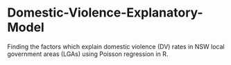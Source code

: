 # Domestic-Violence-Explanatory-Model
Finding the factors which explain domestic violence (DV) rates in NSW local government areas (LGAs) using Poisson regression in R.
